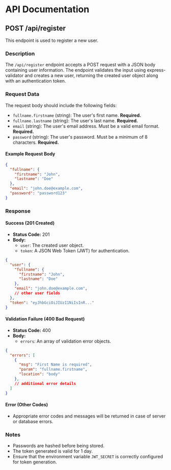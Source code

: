 # API Documentation

## POST /api/register

This endpoint is used to register a new user.

### Description
The `/api/register` endpoint accepts a POST request with a JSON body containing user information. The endpoint validates the input using express-validator and creates a new user, returning the created user object along with an authentication token.

### Request Data
The request body should include the following fields:

- `fullname.firstname` (string): The user's first name. **Required.**
- `fullname.lastname` (string): The user's last name. **Required.**
- `email` (string): The user's email address. Must be a valid email format. **Required.**
- `password` (string): The user's password. Must be a minimum of 8 characters. **Required.**

#### Example Request Body

```json
{
  "fullname": {
    "firstname": "John",
    "lastname": "Doe"
  },
  "email": "john.doe@example.com",
  "password": "password123"
}
```

### Response

#### Success (201 Created)
- **Status Code:** 201
- **Body:**
  - `user`: The created user object.
  - `token`: A JSON Web Token (JWT) for authentication.

```json
{
  "user": {
    "fullname": {
      "firstname": "John",
      "lastname": "Doe"
    },
    "email": "john.doe@example.com",
    // other user fields
  },
  "token": "eyJhbGciOiJIUzI1NiIsInR..."
}
```

#### Validation Failure (400 Bad Request)
- **Status Code:** 400
- **Body:**
  - `errors`: An array of validation error objects.

```json
{
  "errors": [
    {
      "msg": "First Name is required",
      "param": "fullname.firstname",
      "location": "body"
    },
    // additional error details
  ]
}
```

#### Error (Other Codes)
- Appropriate error codes and messages will be returned in case of server or database errors.

### Notes
- Passwords are hashed before being stored.
- The token generated is valid for 1 day.
- Ensure that the environment variable `JWT_SECRET` is correctly configured for token generation.